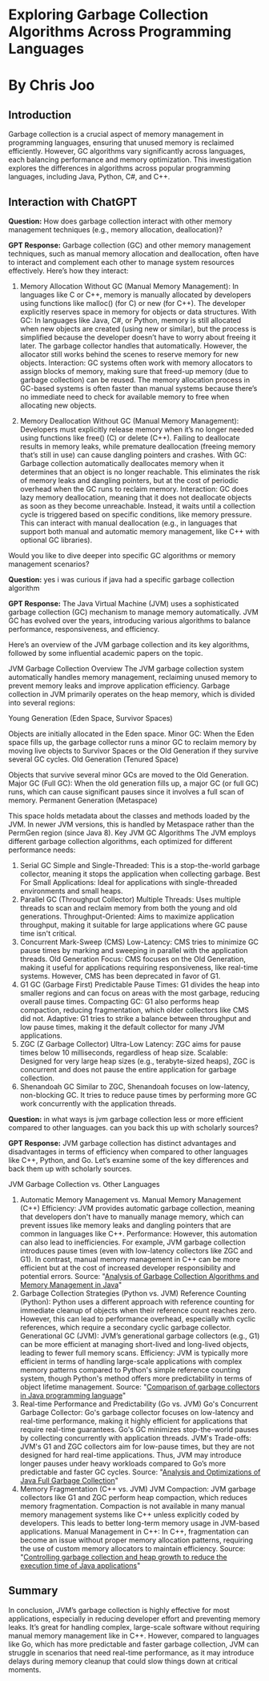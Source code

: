 # **Exploring Garbage Collection Algorithms Across Programming Languages**
# By Chris Joo

## **Introduction**
Garbage collection is a crucial aspect of memory management in programming languages, ensuring that unused memory is reclaimed efficiently. However, GC algorithms vary significantly across languages, each balancing performance and memory optimization. This investigation explores the differences in algorithms across popular programming languages, including Java, Python, C#, and C++.

## Interaction with ChatGPT
**Question:** How does garbage collection interact with other memory management techniques (e.g., memory allocation, deallocation)?

**GPT Response:**
Garbage collection (GC) and other memory management techniques, such as manual memory allocation and deallocation, often have to interact and complement each other to manage system resources effectively. Here’s how they interact:

1. Memory Allocation
Without GC (Manual Memory Management): In languages like C or C++, memory is manually allocated by developers using functions like malloc() (for C) or new (for C++). The developer explicitly reserves space in memory for objects or data structures.
With GC: In languages like Java, C#, or Python, memory is still allocated when new objects are created (using new or similar), but the process is simplified because the developer doesn’t have to worry about freeing it later. The garbage collector handles that automatically. However, the allocator still works behind the scenes to reserve memory for new objects.
Interaction: GC systems often work with memory allocators to assign blocks of memory, making sure that freed-up memory (due to garbage collection) can be reused. The memory allocation process in GC-based systems is often faster than manual systems because there’s no immediate need to check for available memory to free when allocating new objects.

2. Memory Deallocation
Without GC (Manual Memory Management): Developers must explicitly release memory when it’s no longer needed using functions like free() (C) or delete (C++). Failing to deallocate results in memory leaks, while premature deallocation (freeing memory that’s still in use) can cause dangling pointers and crashes.
With GC: Garbage collection automatically deallocates memory when it determines that an object is no longer reachable. This eliminates the risk of memory leaks and dangling pointers, but at the cost of periodic overhead when the GC runs to reclaim memory.
Interaction: GC does lazy memory deallocation, meaning that it does not deallocate objects as soon as they become unreachable. Instead, it waits until a collection cycle is triggered based on specific conditions, like memory pressure. This can interact with manual deallocation (e.g., in languages that support both manual and automatic memory management, like C++ with optional GC libraries).

Would you like to dive deeper into specific GC algorithms or memory management scenarios?

**Question:** yes i was curious if java had a specific garbage collection algorithm

**GPT Response:** 
The Java Virtual Machine (JVM) uses a sophisticated garbage collection (GC) mechanism to manage memory automatically. JVM GC has evolved over the years, introducing various algorithms to balance performance, responsiveness, and efficiency.

Here’s an overview of the JVM garbage collection and its key algorithms, followed by some influential academic papers on the topic.

JVM Garbage Collection Overview
The JVM garbage collection system automatically handles memory management, reclaiming unused memory to prevent memory leaks and improve application efficiency. Garbage collection in JVM primarily operates on the heap memory, which is divided into several regions:

Young Generation (Eden Space, Survivor Spaces)

Objects are initially allocated in the Eden space.
Minor GC: When the Eden space fills up, the garbage collector runs a minor GC to reclaim memory by moving live objects to Survivor Spaces or the Old Generation if they survive several GC cycles.
Old Generation (Tenured Space)

Objects that survive several minor GCs are moved to the Old Generation.
Major GC (Full GC): When the old generation fills up, a major GC (or full GC) runs, which can cause significant pauses since it involves a full scan of memory.
Permanent Generation (Metaspace)

This space holds metadata about the classes and methods loaded by the JVM. In newer JVM versions, this is handled by Metaspace rather than the PermGen region (since Java 8).
Key JVM GC Algorithms
The JVM employs different garbage collection algorithms, each optimized for different performance needs:

1. Serial GC
Simple and Single-Threaded: This is a stop-the-world garbage collector, meaning it stops the application when collecting garbage.
Best For Small Applications: Ideal for applications with single-threaded environments and small heaps.
2. Parallel GC (Throughput Collector)
Multiple Threads: Uses multiple threads to scan and reclaim memory from both the young and old generations.
Throughput-Oriented: Aims to maximize application throughput, making it suitable for large applications where GC pause time isn't critical.
3. Concurrent Mark-Sweep (CMS)
Low-Latency: CMS tries to minimize GC pause times by marking and sweeping in parallel with the application threads.
Old Generation Focus: CMS focuses on the Old Generation, making it useful for applications requiring responsiveness, like real-time systems. However, CMS has been deprecated in favor of G1.
4. G1 GC (Garbage First)
Predictable Pause Times: G1 divides the heap into smaller regions and can focus on areas with the most garbage, reducing overall pause times.
Compacting GC: G1 also performs heap compaction, reducing fragmentation, which older collectors like CMS did not.
Adaptive: G1 tries to strike a balance between throughput and low pause times, making it the default collector for many JVM applications.
5. ZGC (Z Garbage Collector)
Ultra-Low Latency: ZGC aims for pause times below 10 milliseconds, regardless of heap size.
Scalable: Designed for very large heap sizes (e.g., terabyte-sized heaps), ZGC is concurrent and does not pause the entire application for garbage collection.
6. Shenandoah GC
Similar to ZGC, Shenandoah focuses on low-latency, non-blocking GC. It tries to reduce pause times by performing more GC work concurrently with the application threads.

**Question:** in what ways is jvm garbage collection less or more efficient compared to other languages. can you back this up with scholarly sources?

**GPT Response:**
JVM garbage collection has distinct advantages and disadvantages in terms of efficiency when compared to other languages like C++, Python, and Go. Let’s examine some of the key differences and back them up with scholarly sources.

JVM Garbage Collection vs. Other Languages
1. Automatic Memory Management vs. Manual Memory Management (C++)
Efficiency: JVM provides automatic garbage collection, meaning that developers don't have to manually manage memory, which can prevent issues like memory leaks and dangling pointers that are common in languages like C++.
Performance: However, this automation can also lead to inefficiencies. For example, JVM garbage collection introduces pause times (even with low-latency collectors like ZGC and G1). In contrast, manual memory management in C++ can be more efficient but at the cost of increased developer responsibility and potential errors.
Source: "[Analysis of Garbage Collection Algorithms and Memory Management in Java](https://ieeexplore.ieee.org/abstract/document/8756844)"
2. Garbage Collection Strategies (Python vs. JVM)
Reference Counting (Python): Python uses a different approach with reference counting for immediate cleanup of objects when their reference count reaches zero. However, this can lead to performance overhead, especially with cyclic references, which require a secondary cyclic garbage collector.
Generational GC (JVM): JVM’s generational garbage collectors (e.g., G1) can be more efficient at managing short-lived and long-lived objects, leading to fewer full memory scans.
Efficiency: JVM is typically more efficient in terms of handling large-scale applications with complex memory patterns compared to Python's simple reference counting system, though Python's method offers more predictability in terms of object lifetime management.
Source: "[Comparison of garbage collectors in Java programming language](https://ieeexplore.ieee.org/abstract/document/8400277)"
3. Real-time Performance and Predictability (Go vs. JVM)
Go's Concurrent Garbage Collector: Go's garbage collector focuses on low-latency and real-time performance, making it highly efficient for applications that require real-time guarantees. Go's GC minimizes stop-the-world pauses by collecting concurrently with application threads.
JVM's Trade-offs: JVM's G1 and ZGC collectors aim for low-pause times, but they are not designed for hard real-time applications. Thus, JVM may introduce longer pauses under heavy workloads compared to Go’s more predictable and faster GC cycles.
Source: "[Analysis and Optimizations of Java Full Garbage Collection](https://dl.acm.org/doi/abs/10.1145/3265723.3265735)"
4. Memory Fragmentation (C++ vs. JVM)
JVM Compaction: JVM garbage collectors like G1 and ZGC perform heap compaction, which reduces memory fragmentation. Compaction is not available in many manual memory management systems like C++ unless explicitly coded by developers. This leads to better long-term memory usage in JVM-based applications.
Manual Management in C++: In C++, fragmentation can become an issue without proper memory allocation patterns, requiring the use of custom memory allocators to maintain efficiency.
Source: "[Controlling garbage collection and heap growth to reduce the execution time of Java applications](https://dl.acm.org/doi/abs/10.1145/1152649.1152652)"


## Summary
In conclusion, JVM’s garbage collection is highly effective for most applications, especially in reducing developer effort and preventing memory leaks. It’s great for handling complex, large-scale software without requiring manual memory management like in C++. However, compared to languages like Go, which has more predictable and faster garbage collection, JVM can struggle in scenarios that need real-time performance, as it may introduce delays during memory cleanup that could slow things down at critical moments.
